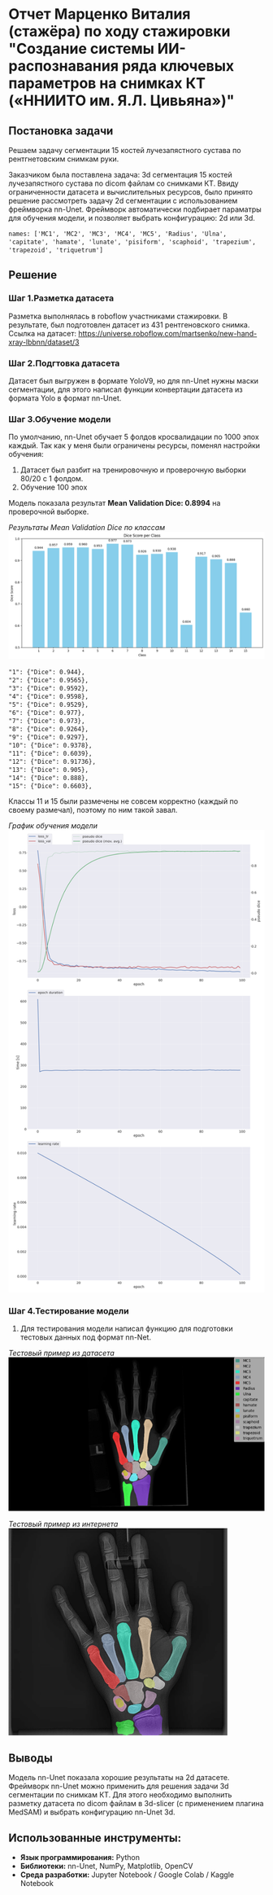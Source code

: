 # Отчет Марценко Виталия (стажёра) по ходу стажировки "Создание системы ИИ-распознавания ряда ключевых параметров на снимках КТ («ННИИТО им. Я.Л. Цивьяна»)"

## Постановка задачи
Решаем задачу сегментации 15 костей лучезапястного сустава по рентгнетовским снимкам руки.  

Заказчиком была поставлена задача: 3d сегментация 15 костей лучезапястного сустава по dicom файлам со снимками КТ. Ввиду ограниченности датасета и вычислительных ресурсов, было принято решение рассмотреть задачу 2d сегментации с использованием фреймворка nn-Unet. Фреймворк автоматически подбирает параматры для обучения модели, и позволяет выбрать конфигурацию: 2d или 3d.
```
names: ['MC1', 'MC2', 'MC3', 'MC4', 'MC5', 'Radius', 'Ulna', 'capitate', 'hamate', 'lunate', 'pisiform', 'scaphoid', 'trapezium', 'trapezoid', 'triquetrum']
```

## Решение
### Шаг 1.Разметка датасета
Разметка выполнялась в roboflow участниками стажировки. В результате, был подготовлен датасет из 431 рентгеновского снимка.  
Ссылка на датасет: <https://universe.roboflow.com/martsenko/new-hand-xray-lbbnn/dataset/3>

### Шаг 2.Подгтовка датасета
Датасет был выгружен в формате YoloV9, но для nn-Unet нужны маски сегментации, для этого написал функции конвертации датасета из формата Yolo в формат nn-Unet.

### Шаг 3.Обучение модели
По умолчанию, nn-Unet обучает 5 фолдов кросвалидации по 1000 эпох каждый. Так как у меня были ограничены ресурсы, поменял настройки обучения: 
1. Датасет был разбит на тренировочную и проверочную выборки 80/20 c 1 фолдом.
2. Обучение 100 эпох  

Модель показала результат **Mean Validation Dice: 0.8994** на проверочной выборке.   

*Результаты Mean Validation Dice по классам*
![Результаты обучения](images/valid_results.png)

```
"1": {"Dice": 0.944},
"2": {"Dice": 0.9565},
"3": {"Dice": 0.9592},
"4": {"Dice": 0.9598},
"5": {"Dice": 0.9529},
"6": {"Dice": 0.977},
"7": {"Dice": 0.973},
"8": {"Dice": 0.9264},
"9": {"Dice": 0.9297},
"10": {"Dice": 0.9378},
"11": {"Dice": 0.6039},
"12": {"Dice": 0.91736},
"13": {"Dice": 0.905},
"14": {"Dice": 0.888},
"15": {"Dice": 0.6603},
```
  
Классы 11 и 15 были размечены не совсем корректно (каждый по своему размечал), поэтому по ним такой завал.

*График обучения модели*
![График обучения](images/progress.png)


### Шаг 4.Тестирование модели
1. Для тестирования модели написал функцию для подготовки тестовых данных под формат nn-Net.
   
*Тестовый пример из датасета*  
![Тестовый пример из датасета](images/test1.png)
  
*Тестовый пример из интернета*  
![Тестовый пример из интернета](images/test2.png)


## Выводы
Модель nn-Unet показала хорошие результаты на 2d датасете. Фреймворк nn-Unet можно применить для решения задачи 3d сегментации по снимкам КТ.
Для этого необходимо выполнить разметку датасета по dicom файлам в 3d-slicer (с применением плагина MedSAM) и выбрать конфигурацию nn-Unet 3d.


## Использованные инструменты:
- **Язык программирования:** Python
- **Библиотеки:** nn-Unet, NumPy, Matplotlib, OpenCV
- **Среда разработки:** Jupyter Notebook / Google Colab / Kaggle Notebook
